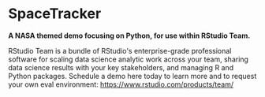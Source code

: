 # SpaceTracker
**A NASA themed demo focusing on Python, for use within RStudio Team.** 

RStudio Team is a bundle of RStudio's enterprise-grade professional software for scaling data science analytic work across your team, sharing data science results with your key stakeholders, and managing R and Python packages. Schedule a demo here today to learn more and to request your own eval environment: https://www.rstudio.com/products/team/
